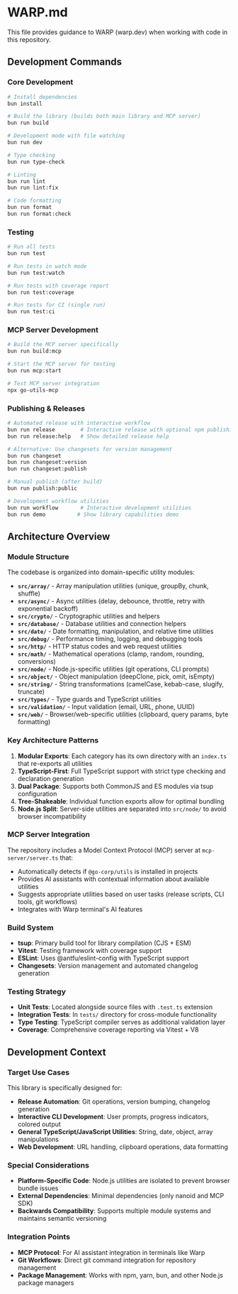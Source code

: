 # WARP.md

This file provides guidance to WARP (warp.dev) when working with code in this repository.

## Development Commands

### Core Development
```bash
# Install dependencies
bun install

# Build the library (builds both main library and MCP server)
bun run build

# Development mode with file watching
bun run dev

# Type checking
bun run type-check

# Linting
bun run lint
bun run lint:fix

# Code formatting
bun run format
bun run format:check
```

### Testing
```bash
# Run all tests
bun run test

# Run tests in watch mode
bun run test:watch

# Run tests with coverage report
bun run test:coverage

# Run tests for CI (single run)
bun run test:ci
```

### MCP Server Development
```bash
# Build the MCP server specifically
bun run build:mcp

# Start the MCP server for testing
bun run mcp:start

# Test MCP server integration
npx go-utils-mcp
```

### Publishing & Releases
```bash
# Automated release with interactive workflow
bun run release        # Interactive release with optional npm publishing
bun run release:help   # Show detailed release help

# Alternative: Use changesets for version management
bun run changeset
bun run changeset:version
bun run changeset:publish

# Manual publish (after build)
bun run publish:public

# Development workflow utilities
bun run workflow       # Interactive development utilities
bun run demo          # Show library capabilities demo
```

## Architecture Overview

### Module Structure
The codebase is organized into domain-specific utility modules:

- **`src/array/`** - Array manipulation utilities (unique, groupBy, chunk, shuffle)
- **`src/async/`** - Async utilities (delay, debounce, throttle, retry with exponential backoff)
- **`src/crypto/`** - Cryptographic utilities and helpers
- **`src/database/`** - Database utilities and connection helpers
- **`src/date/`** - Date formatting, manipulation, and relative time utilities
- **`src/debug/`** - Performance timing, logging, and debugging tools
- **`src/http/`** - HTTP status codes and web request utilities
- **`src/math/`** - Mathematical operations (clamp, random, rounding, conversions)
- **`src/node/`** - Node.js-specific utilities (git operations, CLI prompts)
- **`src/object/`** - Object manipulation (deepClone, pick, omit, isEmpty)
- **`src/string/`** - String transformations (camelCase, kebab-case, slugify, truncate)
- **`src/types/`** - Type guards and TypeScript utilities
- **`src/validation/`** - Input validation (email, URL, phone, UUID)
- **`src/web/`** - Browser/web-specific utilities (clipboard, query params, byte formatting)

### Key Architecture Patterns

1. **Modular Exports**: Each category has its own directory with an `index.ts` that re-exports all utilities
2. **TypeScript-First**: Full TypeScript support with strict type checking and declaration generation
3. **Dual Package**: Supports both CommonJS and ES modules via tsup configuration
4. **Tree-Shakeable**: Individual function exports allow for optimal bundling
5. **Node.js Split**: Server-side utilities are separated into `src/node/` to avoid browser incompatibility

### MCP Server Integration
The repository includes a Model Context Protocol (MCP) server at `mcp-server/server.ts` that:
- Automatically detects if `@go-corp/utils` is installed in projects
- Provides AI assistants with contextual information about available utilities
- Suggests appropriate utilities based on user tasks (release scripts, CLI tools, git workflows)
- Integrates with Warp terminal's AI features

### Build System
- **tsup**: Primary build tool for library compilation (CJS + ESM)
- **Vitest**: Testing framework with coverage support
- **ESLint**: Uses @antfu/eslint-config with TypeScript support
- **Changesets**: Version management and automated changelog generation

### Testing Strategy
- **Unit Tests**: Located alongside source files with `.test.ts` extension
- **Integration Tests**: In `tests/` directory for cross-module functionality
- **Type Testing**: TypeScript compiler serves as additional validation layer
- **Coverage**: Comprehensive coverage reporting via Vitest + V8

## Development Context

### Target Use Cases
This library is specifically designed for:
- **Release Automation**: Git operations, version bumping, changelog generation
- **Interactive CLI Development**: User prompts, progress indicators, colored output
- **General TypeScript/JavaScript Utilities**: String, date, object, array manipulations
- **Web Development**: URL handling, clipboard operations, data formatting

### Special Considerations
- **Platform-Specific Code**: Node.js utilities are isolated to prevent browser bundle issues
- **External Dependencies**: Minimal dependencies (only nanoid and MCP SDK)
- **Backwards Compatibility**: Supports multiple module systems and maintains semantic versioning

### Integration Points
- **MCP Protocol**: For AI assistant integration in terminals like Warp
- **Git Workflows**: Direct git command integration for repository management
- **Package Management**: Works with npm, yarn, bun, and other Node.js package managers